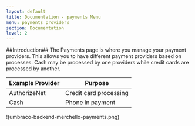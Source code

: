 ```yaml
---
layout: default
title: Documentation - payments Menu
menu: payments providers
section: Documentation
level: 2
---
```


##Introduction##
The Payments page is where you manage your payment providers. This allows you to have different payment providers based on processes. Cash may be processed by one providers while credit cards are processed by another.  

|Example Provider|Purpose|
|---|----|
|AuthorizeNet | Credit card processing|
|Cash | Phone in payment

!(umbraco-backend-merchello-payments.png)

